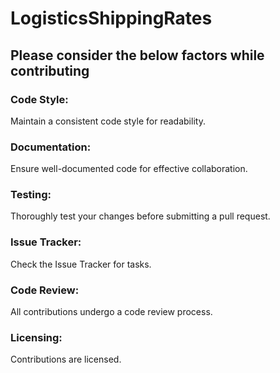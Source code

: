 # LogisticsShippingRates

## Please consider the below factors while contributing

### Code Style:
Maintain a consistent code style for readability.

### Documentation:
Ensure well-documented code for effective collaboration.

### Testing:
Thoroughly test your changes before submitting a pull request.

### Issue Tracker:
Check the Issue Tracker for tasks.

### Code Review:
All contributions undergo a code review process.

### Licensing:
Contributions are licensed.
